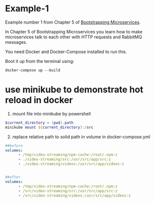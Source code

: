 # Example-1

Example number 1 from Chapter 5 of [Bootstrapping Microservices](http://bit.ly/2o0aDsP).

In Chapter 5 of Bootstrapping Microservices you learn how to make microservices talk to each other with HTTP requests and RabbitMQ messages.

You need Docker and Docker-Compose installed to run this.

Boot it up from the terminal using:

    docker-compose up --build

# use minikube to demonstrate hot reload in docker

1. mount file into minikube by powershell
```Powershell
$current_directory = (pwd).path
minikube mount ${current_directory}:/src
```

2. replace relative path to solid path in volume in docker-compose.yml

```yaml
##before
volumes:
      - /tmp/video-streaming/npm-cache:/root/.npm:z
      - ./video-streaming/src:/usr/src/app/src:z
      - ./video-streaming/videos:/usr/src/app/videos:z


##after
volumes:
      - /tmp/video-streaming/npm-cache:/root/.npm:z
      - /src/video-streaming/src:/usr/src/app/src:z
      - /src/video-streaming/videos:/usr/src/app/videos:z
```